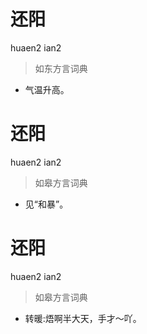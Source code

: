 # 还阳
huaen2 ian2
> 如东方言词典
- 气温升高。

# 还阳
huaen2 ian2
> 如皋方言词典
- 见“和暴”。

# 还阳
huaen2 ian2
> 如皋方言词典
- 转暖:焐啊半大天，手才～吖。
